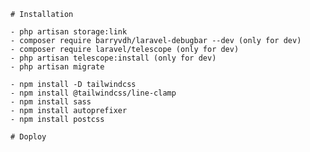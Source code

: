     # Installation

    - php artisan storage:link
    - composer require barryvdh/laravel-debugbar --dev (only for dev)
    - composer require laravel/telescope (only for dev)
    - php artisan telescope:install (only for dev)
    - php artisan migrate

    - npm install -D tailwindcss
    - npm install @tailwindcss/line-clamp
    - npm install sass
    - npm install autoprefixer
    - npm install postcss

    # Doploy
